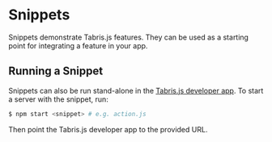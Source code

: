 # Snippets
Snippets demonstrate Tabris.js features. They can be used as a starting point for integrating a feature in your app.

## Running a Snippet
Snippets can also be run stand-alone in the [Tabris.js developer app](https://tabrisjs.com/documentation/latest/developer-app). To start a server with the snippet, run:

```sh
$ npm start <snippet> # e.g. action.js
```

Then point the Tabris.js developer app to the provided URL.
